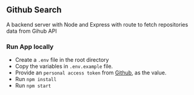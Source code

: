 ## Github Search
A backend server with Node and Express with route to fetch repositories data from Gihub API

### Run App locally
- Create a `.env` file in the root directory
- Copy the variables in `.env.example` file. 
- Provide an `personal access token` from [Github](https://github.com/settings/tokens/new), as the value. 
- Run `npm install`
- Run `npm start` 
